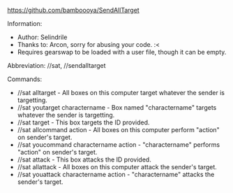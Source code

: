 https://github.com/bamboooya/SendAllTarget

Information:
* Author: Selindrile
* Thanks to: Arcon, sorry for abusing your code. :<
* Requires gearswap to be loaded with a user file, though it can be empty.

Abbreviation: //sat, //sendalltarget

Commands:
* //sat alltarget - All boxes on this computer target whatever the sender is targetting.
* //sat youtarget charactername - Box named "charactername" targets whatever the sender is targetting.
* //sat target - This box targets the ID provided.
* //sat allcommand action - All boxes on this computer perform "action" on sender's target.
* //sat youcommand charactername action - "charactername" performs "action" on sender's target.
* //sat attack - This box attacks the ID provided.
* //sat allattack - All boxes on this computer attack the sender's target.
* //sat youattack charactername action - "charactername" attacks the sender's target.
